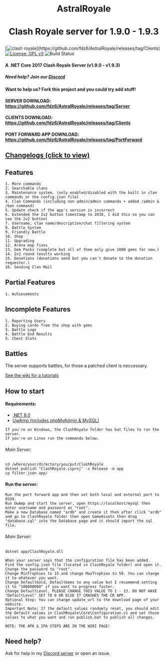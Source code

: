 # <p align="center">AstralRoyale</p>
# <p align="center">Clash Royale server for 1.9.0 - 1.9.3</p>
[![clash royale](https://img.shields.io/badge/Clash%20Royale-1.9.3-brightred.svg?style=flat")](https://github.com/fdz6/AstralRoyale/releases/tag/Clients)
[![License: GPL v3](https://img.shields.io/badge/License-GPLv3-blue.svg)](https://www.gnu.org/licenses/gpl-3.0)
![Build Status](https://action-badges.now.sh/retroroyale/ClashRoyale)

#### A .NET Core 2017 Clash Royale Server (v1.9.0 - v1.9.3)
##### Need help? Join our [Discord](https://discord.gg/mUredE6CTU)
#### Want to help us? Fork this project and you could try add stuff!

#### SERVER DOWNLOAD: https://github.com/fdz6/AstralRoyale/releases/tag/Server
#### CLIENTS DOWNLOAD: https://github.com/fdz6/AstralRoyale/releases/tag/Clients
#### PORT FORWARD APP DOWNLOAD: https://github.com/fdz6/AstralRoyale/releases/tag/PortForward

## [Changelogs (click to view)](https://raw.githubusercontent.com/astralsc/AstralRoyale/refs/heads/master/repo_changelogs)

## Features
```
1. More commands
2. Searchable clans
3. Maintenance system. (only enabled/disabled with the built in clan commands or the config.json file)
4. Clan Commands (including non admin/admin commands + added /admin & /ban command)
5. Update check if the app's version is incorrect
6. Extended the 2v2 button timestamp to 2038, I did this so you can see the 2v2 button)
7. Username, clan name/description/chat filtering system
8. Battle System
9. Friendly Battle
10. Shop
11. Upgrading
12. Arena map fixes
13. Gem Packs (complete but all of them only give 1000 gems for now.)
14. 2v2 round results working
15. Donations (donations send but you can't donate to the donation requester.)
16. Sending Clan Mail
```

## Partial Features
```
1. Achievements
```

## Incomplete Features
```
1. Reporting Users
2. Buying cards from the shop with gems
3. Battle Logs
4. Battle End Results
5. Chest Slots
```

## Battles
The server supports battles, for those a patched client is neccessary.

[See the wiki for a tutorials](https://github.com/fdz6/AstralRoyale/wiki/)

## How to start

#### Requirements:
  - [.NET 8.0](https://dotnet.microsoft.com/en-us/download/dotnet/8.0)
  - [UwAmp (includes phpMyAdmin & MySQL)](https://www.uwamp.com/en/?page=download)

```
If you're on Windows, the ClashRoyale folder has bat files to run the server.
If you're on Linux run the commands below.
```

###### Main Server:
```
cd /where/your/directory/you/put/ClashRoyale
dotnet publish "ClashRoyale.csproj" -c Release -o app
cp filter.json app/
```

#### Run the server:

```
Run the port forward app and then set both local and external port to 9339.
Run UwAmp and start the server, open https://localhost/mysql then enter username and password as "root".
Make a new Database named "ardb" and create it then after click "ardb" and go to ClashRoyale folder then open GameAssets then drag "database.sql" into the Database page and it should import the sql file.
```

###### Main Server:
```dotnet app/ClashRoyale.dll```

```
When your server says that the configuration file has been added.
Find the config.json file (located in ClashRoyale folder) and open it.
Change the password to "root".
Change MinTrophies to 15 and change MaxTrophies to 50. You can change it to whatever you want.
Change DefaultGold, DefaultGems to any value but I recommend setting it to "100000000" if you want to progress faster.
Change DefaultLevel, PLEASE CHANGE THIS VALUE TO 1 - 13. DO NOT HAVE "DefaultLevel" SET TO 0 OR ELSE IT CRASHES THE CR APP.
Optional Step: You can change update_url to the download page of your website.
Important Note: If the default values randomly reset, you should edit the Default values in ClashRoyale\Core\Configuration.cs and set those values to what you want and run publish.bat to publish all changes.

NOTE: THE APK & IPA STEPS ARE IN THE WIKI PAGE!
```

## Need help?
Ask for help in my [Discord server](https://discord.gg/mUredE6CTU) or open an issue.
